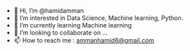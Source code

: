 - 👋 Hi, I’m @hamidamman
- 👀 I’m interested in Data Science, Machine learning, Python.
- 🌱 I’m currently learning Machine learning
- 💞️ I’m looking to collaborate on ...
- 📫 How to reach me : ammanhamid6@gmail.com

<!---
hamidamman/hamidamman is a ✨ special ✨ repository because its `README.md` (this file) appears on your GitHub profile.
You can click the Preview link to take a look at your changes.
--->
